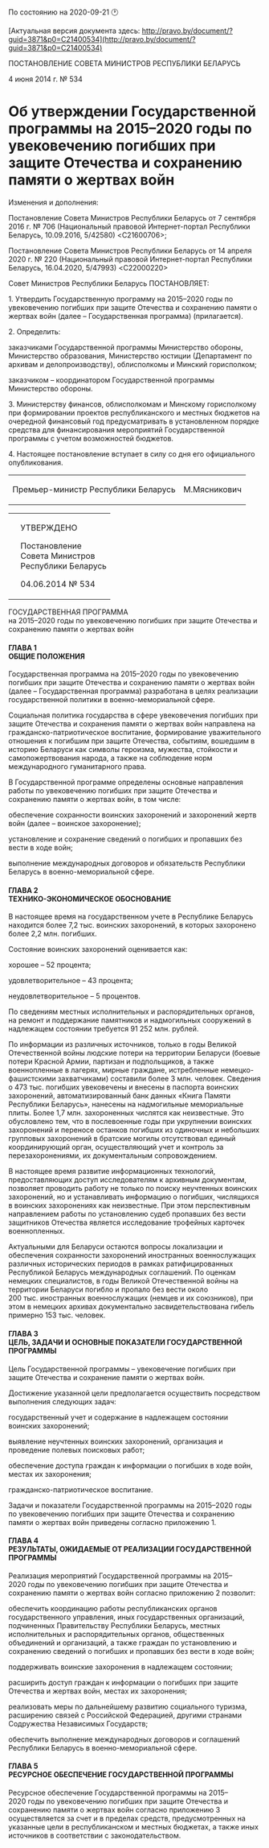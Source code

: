 По состоянию на 2020-09-21 &#x1F550;

[Актуальная версия документа здесь: http://pravo.by/document/?guid=3871&p0=C21400534](http://pravo.by/document/?guid=3871&p0=C21400534)

<p>ПОСТАНОВЛЕНИЕ СОВЕТА МИНИСТРОВ РЕСПУБЛИКИ БЕЛАРУСЬ</p>
<p>4 июня 2014 г. № 534</p>
<h1>Об утверждении Государственной программы на 2015–2020 годы по увековечению погибших при защите Отечества и сохранению памяти о жертвах войн</h1>
<p>Изменения и дополнения:</p>
<p>Постановление Совета Министров Республики Беларусь от 7 сентября 2016 г. № 706 (Национальный правовой Интернет-портал Республики Беларусь, 10.09.2016, 5/42580) &lt;C21600706&gt;;</p>
<p>Постановление Совета Министров Республики Беларусь от 14 апреля 2020 г. № 220 (Национальный правовой Интернет-портал Республики Беларусь, 16.04.2020, 5/47993) &lt;C22000220&gt;</p>
<p></p>
<p>Совет Министров Республики Беларусь ПОСТАНОВЛЯЕТ:</p>
<p>1. Утвердить Государственную программу на 2015–2020 годы по увековечению погибших при защите Отечества и сохранению памяти о жертвах войн (далее – Государственная программа) (прилагается).</p>
<p>2. Определить:</p>
<p>заказчиками Государственной программы Министерство обороны, Министерство образования, Министерство юстиции (Департамент по архивам и делопроизводству), облисполкомы и Минский горисполком;</p>
<p>заказчиком – координатором Государственной программы Министерство обороны.</p>
<p>3. Министерству финансов, облисполкомам и Минскому горисполкому при формировании проектов республиканского и местных бюджетов на очередной финансовый год предусматривать в установленном порядке средства для финансирования мероприятий Государственной программы с учетом возможностей бюджетов.</p>
<p>4. Настоящее постановление вступает в силу со дня его официального опубликования.</p>
<p></p>
<table><tr>
<td><p>Премьер-министр Республики Беларусь</p></td>
<td><p>М.Мясникович</p></td>
</tr></table>
<p></p>
<table><tr>
<td><p></p></td>
<td>
<p>УТВЕРЖДЕНО</p>
<p>Постановление<br>Совета Министров<br>Республики Беларусь</p>
<p>04.06.2014 № 534</p>
</td>
</tr></table>
<p>ГОСУДАРСТВЕННАЯ ПРОГРАММА<br>на 2015–2020 годы по увековечению погибших при защите Отечества и сохранению памяти о жертвах войн</p>
<h4>ГЛАВА 1<br>ОБЩИЕ ПОЛОЖЕНИЯ</h4>
<p>Государственная программа на 2015–2020 годы по увековечению погибших при защите Отечества и сохранению памяти о жертвах войн (далее – Государственная программа) разработана в целях реализации государственной политики в военно-мемориальной сфере.</p>
<p>Социальная политика государства в сфере увековечения погибших при защите Отечества и сохранения памяти о жертвах войн направлена на гражданско-патриотическое воспитание, формирование уважительного отношения к погибшим при защите Отечества, событиям, вошедшим в историю Беларуси как символы героизма, мужества, стойкости и самопожертвования народа, а также на соблюдение норм международного гуманитарного права.</p>
<p>В Государственной программе определены основные направления работы по увековечению погибших при защите Отечества и сохранению памяти о жертвах войн, в том числе:</p>
<p>обеспечение сохранности воинских захоронений и захоронений жертв войн (далее – воинское захоронение);</p>
<p>установление и сохранение сведений о погибших и пропавших без вести в ходе войн;</p>
<p>выполнение международных договоров и обязательств Республики Беларусь в военно-мемориальной сфере.</p>
<h4>ГЛАВА 2<br>ТЕХНИКО-ЭКОНОМИЧЕСКОЕ ОБОСНОВАНИЕ</h4>
<p>В настоящее время на государственном учете в Республике Беларусь находится более 7,2 тыс. воинских захоронений, в которых захоронено более 2,2 млн. погибших.</p>
<p>Состояние воинских захоронений оценивается как:</p>
<p>хорошее – 52 процента;</p>
<p>удовлетворительное – 43 процента;</p>
<p>неудовлетворительное – 5 процентов.</p>
<p>По сведениям местных исполнительных и распорядительных органов, на ремонт и поддержание памятников и надмогильных сооружений в надлежащем состоянии требуется 91 252 млн. рублей.</p>
<p>По информации из различных источников, только в годы Великой Отечественной войны людские потери на территории Беларуси (боевые потери Красной Армии, партизан и подпольщиков, а также военнопленные в лагерях, мирные граждане, истребленные немецко-фашистскими захватчиками) составили более 3 млн. человек. Сведения о 473 тыс. погибших увековечены и внесены в паспорта воинских захоронений, автоматизированный банк данных «Книга Памяти Республики Беларусь», нанесены на надмогильные мемориальные плиты. Более 1,7 млн. захороненных числятся как неизвестные. Это обусловлено тем, что в послевоенные годы при укрупнении воинских захоронений и переносе останков погибших из одиночных и небольших групповых захоронений в братские могилы отсутствовал единый координирующий орган, осуществляющий учет и контроль за перезахоронениями, их документальным сопровождением.</p>
<p>В настоящее время развитие информационных технологий, предоставляющих доступ исследователям к архивным документам, позволяет проводить работу не только по поиску неучтенных воинских захоронений, но и устанавливать информацию о погибших, числящихся в воинских захоронениях как неизвестные. При этом перспективным направлением работы по установлению судеб пропавших без вести защитников Отечества является исследование трофейных карточек военнопленных.</p>
<p>Актуальными для Беларуси остаются вопросы локализации и обеспечения сохранности захоронений иностранных военнослужащих различных исторических периодов в рамках ратифицированных Республикой Беларусь международных соглашений. По оценкам немецких специалистов, в годы Великой Отечественной войны на территории Беларуси погибло и пропало без вести около 200 тыс. иностранных военнослужащих (немцев и их союзников), при этом в немецких архивах документально засвидетельствована гибель примерно 153 тыс. человек.</p>
<h4>ГЛАВА 3<br>ЦЕЛЬ, ЗАДАЧИ И ОСНОВНЫЕ ПОКАЗАТЕЛИ ГОСУДАРСТВЕННОЙ ПРОГРАММЫ</h4>
<p>Цель Государственной программы – увековечение погибших при защите Отечества и сохранение памяти о жертвах войн.</p>
<p>Достижение указанной цели предполагается осуществить посредством выполнения следующих задач:</p>
<p>государственный учет и содержание в надлежащем состоянии воинских захоронений;</p>
<p>выявление неучтенных воинских захоронений, организация и проведение полевых поисковых работ;</p>
<p>обеспечение доступа граждан к информации о погибших в ходе войн, местах их захоронения;</p>
<p>гражданско-патриотическое воспитание.</p>
<p>Задачи и показатели Государственной программы на 2015–2020 годы по увековечению погибших при защите Отечества и сохранению памяти о жертвах войн приведены согласно приложению 1.</p>
<h4>ГЛАВА 4<br>РЕЗУЛЬТАТЫ, ОЖИДАЕМЫЕ ОТ РЕАЛИЗАЦИИ ГОСУДАРСТВЕННОЙ ПРОГРАММЫ</h4>
<p>Реализация мероприятий Государственной программы на 2015–2020 годы по увековечению погибших при защите Отечества и сохранению памяти о жертвах войн согласно приложению 2 позволит:</p>
<p>обеспечить координацию работы республиканских органов государственного управления, иных государственных организаций, подчиненных Правительству Республики Беларусь, местных исполнительных и распорядительных органов, общественных объединений и организаций, а также граждан по установлению и сохранению сведений о погибших и пропавших без вести в ходе войн;</p>
<p>поддерживать воинские захоронения в надлежащем состоянии;</p>
<p>расширить доступ граждан к информации о погибших при защите Отечества и жертвах войн, местах их захоронения;</p>
<p>реализовать меры по дальнейшему развитию социального туризма, расширению связей с Российской Федерацией, другими странами Содружества Независимых Государств;</p>
<p>обеспечить выполнение международных договоров и соглашений Республики Беларусь в военно-мемориальной сфере.</p>
<h4>ГЛАВА 5<br>РЕСУРСНОЕ ОБЕСПЕЧЕНИЕ ГОСУДАРСТВЕННОЙ ПРОГРАММЫ</h4>
<p>Ресурсное обеспечение Государственной программы на 2015–2020 годы по увековечению погибших при защите Отечества и сохранению памяти о жертвах войн согласно приложению 3 осуществляется за счет и в пределах средств, предусмотренных на указанные цели в республиканском и местных бюджетах, а также иных источников в соответствии с законодательством.</p>
<p></p>